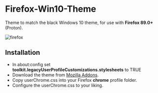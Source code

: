 # Firefox-Win10-Theme
Theme to match the black Windows 10 theme, for use with **Firefox 89.0+** (Proton).

![firefox](https://github.com/3nly/Firefox-Win10-Theme/assets/59023753/2c0fc715-e28a-4339-a89a-69a887c97233)


## Installation
- In about:config set **toolkit.legacyUserProfileCustomizations.stylesheets** to TRUE
- Download the theme from [Mozilla Addons](https://addons.mozilla.org/en-US/firefox/addon/windows-10-black/).
- Copy userChrome.css into your Firefox **chrome** profile folder.
- Configure the userChrome.css to your liking.

